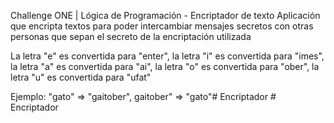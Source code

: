 Challenge ONE | Lógica de Programación - Encriptador de texto Aplicación que encripta textos para poder intercambiar mensajes secretos con otras personas que sepan el secreto de la encriptación utilizada

La letra "e" es convertida para "enter", la letra "i" es convertida para "imes", la letra "a" es convertida para "ai", la letra "o" es convertida para "ober", la letra "u" es convertida para "ufat"

Ejemplo: "gato" => "gaitober", gaitober" => "gato"#   E n c r i p t a d o r  
 #   E n c r i p t a d o r  
 